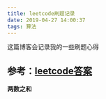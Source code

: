 ```yaml
---
title: leetcode刷题记录
date: 2019-04-27 14:00:37
tags: 算法
---
```


这篇博客会记录我的一些刷题心得

## 参考：[leetcode答案](<https://www.cnblogs.com/grandyang/p/4606334.html>)

**两数之和**

